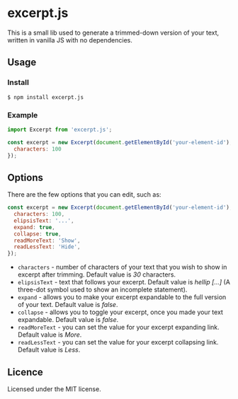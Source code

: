 # excerpt.js

This is a small lib used to generate a trimmed-down version of your text, written in vanilla JS with no dependencies.

## Usage

### Install
```console
$ npm install excerpt.js
```

### Example
```js
import Excerpt from 'excerpt.js';

const excerpt = new Excerpt(document.getElementById('your-element-id'), {
  characters: 100
});

```

## Options

There are the few options that you can edit, such as:

```js
const excerpt = new Excerpt(document.getElementById('your-element-id'), {
  characters: 100,
  elipsisText: '...',
  expand: true,
  collapse: true,
  readMoreText: 'Show',
  readLessText: 'Hide',
});

```

- `characters` - number of characters of your text that you wish to show in excerpt after trimming. Default value is *30* characters.
- `elipsisText` - text that follows your excerpt. Default value is *hellip [...]* (A three-dot symbol used to show an incomplete statement).
- `expand` - allows you to make your excerpt expandable to the full version of your text. Default value is *false*.
- `collapse` - allows you to toggle your excerpt, once you made your text expandable. Default value is *false*.
- `readMoreText` - you can set the value for your excerpt expanding link. Default value is *More*.
- `readLessText` - you can set the value for your excerpt collapsing link. Default value is *Less*.

## Licence

Licensed under the MIT license.
